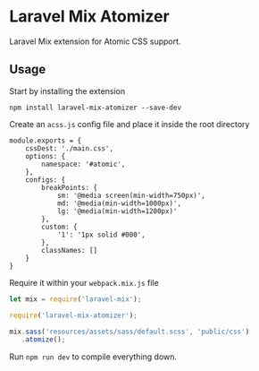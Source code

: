 # Laravel Mix Atomizer
Laravel Mix extension for Atomic CSS support.

## Usage
Start by installing the extension
```
npm install laravel-mix-atomizer --save-dev
```

Create an `acss.js` config file and place it inside the root directory
```
module.exports = {
    cssDest: './main.css',
    options: {
        namespace: '#atomic',
    },
    configs: {
        breakPoints: {
            sm: '@media screen(min-width=750px)',
            md: '@media(min-width=1000px)',
            lg: '@media(min-width=1200px)'
        },
        custom: {
            '1': '1px solid #000',
        },
        classNames: []
    }
}
```

Require it within your `webpack.mix.js` file
```js
let mix = require('laravel-mix');

require('laravel-mix-atomizer');

mix.sass('resources/assets/sass/default.scss', 'public/css')
   .atomize();
```

Run `npm run dev` to compile everything down.
